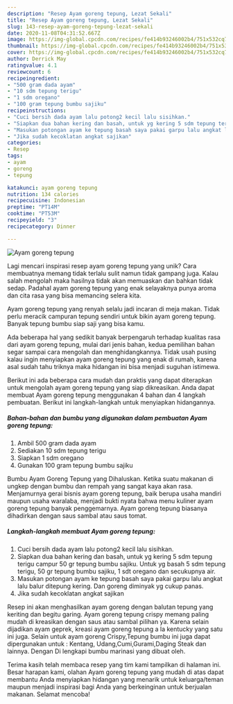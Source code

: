 ```yaml
---
description: "Resep Ayam goreng tepung, Lezat Sekali"
title: "Resep Ayam goreng tepung, Lezat Sekali"
slug: 143-resep-ayam-goreng-tepung-lezat-sekali
date: 2020-11-08T04:31:52.667Z
image: https://img-global.cpcdn.com/recipes/fe414b93246002b4/751x532cq70/ayam-goreng-tepung-foto-resep-utama.jpg
thumbnail: https://img-global.cpcdn.com/recipes/fe414b93246002b4/751x532cq70/ayam-goreng-tepung-foto-resep-utama.jpg
cover: https://img-global.cpcdn.com/recipes/fe414b93246002b4/751x532cq70/ayam-goreng-tepung-foto-resep-utama.jpg
author: Derrick May
ratingvalue: 4.1
reviewcount: 6
recipeingredient:
- "500 gram dada ayam"
- "10 sdm tepung terigu"
- "1 sdm oregano"
- "100 gram tepung bumbu sajiku"
recipeinstructions:
- "Cuci bersih dada ayam lalu potong2 kecil lalu sisihkan."
- "Siapkan dua bahan kering dan basah, untuk yg kering 5 sdm tepung terigu campur 50 gr tepung bumbu sajiku. Untuk yg basah 5 sdm tepung terigu, 50 gr tepung bumbu sajiku, 1 sdt oregano dan secukupnya air."
- "Masukan potongan ayam ke tepung basah saya pakai garpu lalu angkat lalu balur ditepung kering. Dan goreng diminyak yg cukup panas."
- "Jika sudah kecoklatan angkat sajikan"
categories:
- Resep
tags:
- ayam
- goreng
- tepung

katakunci: ayam goreng tepung 
nutrition: 134 calories
recipecuisine: Indonesian
preptime: "PT14M"
cooktime: "PT53M"
recipeyield: "3"
recipecategory: Dinner

---
```



![Ayam goreng tepung](https://img-global.cpcdn.com/recipes/fe414b93246002b4/751x532cq70/ayam-goreng-tepung-foto-resep-utama.jpg)

Lagi mencari inspirasi resep ayam goreng tepung yang unik? Cara membuatnya memang tidak terlalu sulit namun tidak gampang juga. Kalau salah mengolah maka hasilnya tidak akan memuaskan dan bahkan tidak sedap. Padahal ayam goreng tepung yang enak selayaknya punya aroma dan cita rasa yang bisa memancing selera kita.

Ayam goreng tepung yang renyah selalu jadi incaran di meja makan. Tidak perlu meracik campuran tepung sendiri untuk bikin ayam goreng tepung. Banyak tepung bumbu siap saji yang bisa kamu.

Ada beberapa hal yang sedikit banyak berpengaruh terhadap kualitas rasa dari ayam goreng tepung, mulai dari jenis bahan, kedua pemilihan bahan segar sampai cara mengolah dan menghidangkannya. Tidak usah pusing kalau ingin menyiapkan ayam goreng tepung yang enak di rumah, karena asal sudah tahu triknya maka hidangan ini bisa menjadi suguhan istimewa.


Berikut ini ada beberapa cara mudah dan praktis yang dapat diterapkan untuk mengolah ayam goreng tepung yang siap dikreasikan. Anda dapat membuat Ayam goreng tepung menggunakan 4 bahan dan 4 langkah pembuatan. Berikut ini langkah-langkah untuk menyiapkan hidangannya.

<!--inarticleads1-->

##### Bahan-bahan dan bumbu yang digunakan dalam pembuatan Ayam goreng tepung:

1. Ambil 500 gram dada ayam
1. Sediakan 10 sdm tepung terigu
1. Siapkan 1 sdm oregano
1. Gunakan 100 gram tepung bumbu sajiku


Bumbu Ayam Goreng Tepung yang Dihaluskan. Ketika suatu makanan di ungkep dengan bumbu dan rempah yang sangat kaya akan rasa. Menjamurnya gerai bisnis ayam goreng tepung, baik berupa usaha mandiri maupun usaha waralaba, menjadi bukti nyata bahwa menu kuliner ayam goreng tepung banyak penggemarnya. Ayam goreng tepung biasanya dihadirkan dengan saus sambal atau saus tomat. 

<!--inarticleads2-->

##### Langkah-langkah membuat Ayam goreng tepung:

1. Cuci bersih dada ayam lalu potong2 kecil lalu sisihkan.
1. Siapkan dua bahan kering dan basah, untuk yg kering 5 sdm tepung terigu campur 50 gr tepung bumbu sajiku. Untuk yg basah 5 sdm tepung terigu, 50 gr tepung bumbu sajiku, 1 sdt oregano dan secukupnya air.
1. Masukan potongan ayam ke tepung basah saya pakai garpu lalu angkat lalu balur ditepung kering. Dan goreng diminyak yg cukup panas.
1. Jika sudah kecoklatan angkat sajikan


Resep ini akan menghasilkan ayam goreng dengan balutan tepung yang keriting dan begitu garing. Ayam goreng tepung crispy memang paling mudah di kreasikan dengan saus atau sambal pilihan ya. Karena selain dijadikan ayam geprek, kreasi ayam goreng tepung a la kentucky yang satu ini juga. Selain untuk ayam goreng Crispy,Tepung bumbu ini juga dapat dipergunakan untuk : Kentang, Udang,Cumi,Gurami,Daging Steak dan lainnya. Dengan Di lengkapi bumbu marinasi yang dibuat oleh. 

Terima kasih telah membaca resep yang tim kami tampilkan di halaman ini. Besar harapan kami, olahan Ayam goreng tepung yang mudah di atas dapat membantu Anda menyiapkan hidangan yang menarik untuk keluarga/teman maupun menjadi inspirasi bagi Anda yang berkeinginan untuk berjualan makanan. Selamat mencoba!
